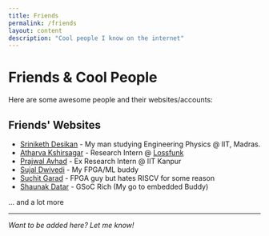 ```yaml
---
title: Friends
permalink: /friends
layout: content
description: "Cool people I know on the internet"
---
```


# Friends & Cool People

Here are some awesome people and their websites/accounts:

## Friends' Websites
- [Sriniketh Desikan](https://www.linkedin.com/in/sriniketh-desikan-9a4729286/) - My man studying Engineering Physics @ IIT, Madras.
- [Atharva Kshirsagar](https://ksagar.site) - Research Intern @ [Lossfunk](https://lossfunk.com/)
- [Prajwal Avhad](https://crisiumnih.github.io/) - Ex Research Intern @ IIT Kanpur
- [Sujal Dwivedi](https://5usu.github.io/index.html) - My FPGA/ML buddy
- [Suchit Garad](https://ilegend509.me/) - FPGA guy but hates RISCV for some reason
- [Shaunak Datar](https://shaunakkdatar.github.io/) - GSoC Rich (My go to embedded Buddy)

... and a lot more

---

*Want to be added here? Let me know!*
